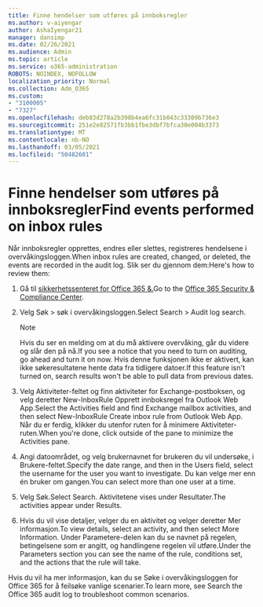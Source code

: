 ```yaml
---
title: Finne hendelser som utføres på innboksregler
ms.author: v-aiyengar
author: AshaIyengar21
manager: dansimp
ms.date: 02/26/2021
ms.audience: Admin
ms.topic: article
ms.service: o365-administration
ROBOTS: NOINDEX, NOFOLLOW
localization_priority: Normal
ms.collection: Adm_O365
ms.custom:
- "3100005"
- "7327"
ms.openlocfilehash: deb83d278a2b398b4ea6fc31b043c33309b736e3
ms.sourcegitcommit: 251e2e82571fb3bb1fbe3dbf7bfca30e004b3373
ms.translationtype: MT
ms.contentlocale: nb-NO
ms.lasthandoff: 03/05/2021
ms.locfileid: "50482601"
---
```

# <a name="find-events-performed-on-inbox-rules"></a><span data-ttu-id="c9372-102">Finne hendelser som utføres på innboksregler</span><span class="sxs-lookup"><span data-stu-id="c9372-102">Find events performed on inbox rules</span></span>

<span data-ttu-id="c9372-103">Når innboksregler opprettes, endres eller slettes, registreres hendelsene i overvåkingsloggen.</span><span class="sxs-lookup"><span data-stu-id="c9372-103">When inbox rules are created, changed, or deleted, the events are recorded in the audit log.</span></span> <span data-ttu-id="c9372-104">Slik ser du gjennom dem:</span><span class="sxs-lookup"><span data-stu-id="c9372-104">Here's how to review them:</span></span>

1. <span data-ttu-id="c9372-105">Gå til [sikkerhetssenteret for Office 365 &.](https://go.microsoft.com/fwlink/p/?linkid=2077143)</span><span class="sxs-lookup"><span data-stu-id="c9372-105">Go to the [Office 365 Security & Compliance Center](https://go.microsoft.com/fwlink/p/?linkid=2077143).</span></span>
1. <span data-ttu-id="c9372-106">Velg Søk > søk i overvåkingsloggen.</span><span class="sxs-lookup"><span data-stu-id="c9372-106">Select Search > Audit log search.</span></span>

    > [!NOTE]
    > <span data-ttu-id="c9372-107">Hvis du ser en melding om at du må aktivere overvåking, går du videre og slår den på nå.</span><span class="sxs-lookup"><span data-stu-id="c9372-107">If you see a notice that you need to turn on auditing, go ahead and turn it on now.</span></span> <span data-ttu-id="c9372-108">Hvis denne funksjonen ikke er aktivert, kan ikke søkeresultatene hente data fra tidligere datoer.</span><span class="sxs-lookup"><span data-stu-id="c9372-108">If this feature isn't turned on, search results won't be able to pull data from previous dates.</span></span>
1. <span data-ttu-id="c9372-109">Velg Aktiviteter-feltet og finn aktiviteter for Exchange-postboksen, og velg deretter New-InboxRule Opprett innboksregel fra Outlook Web App.</span><span class="sxs-lookup"><span data-stu-id="c9372-109">Select the Activities field and find Exchange mailbox activities, and then select New-InboxRule Create inbox rule from Outlook Web App.</span></span> <span data-ttu-id="c9372-110">Når du er ferdig, klikker du utenfor ruten for å minimere Aktiviteter-ruten.</span><span class="sxs-lookup"><span data-stu-id="c9372-110">When you're done, click outside of the pane to minimize the Activities pane.</span></span>
1. <span data-ttu-id="c9372-111">Angi datoområdet, og velg brukernavnet for brukeren du vil undersøke, i Brukere-feltet.</span><span class="sxs-lookup"><span data-stu-id="c9372-111">Specify the date range, and then in the Users field, select the username for the user you want to investigate.</span></span> <span data-ttu-id="c9372-112">Du kan velge mer enn én bruker om gangen.</span><span class="sxs-lookup"><span data-stu-id="c9372-112">You can select more than one user at a time.</span></span>
1. <span data-ttu-id="c9372-113">Velg Søk.</span><span class="sxs-lookup"><span data-stu-id="c9372-113">Select Search.</span></span> <span data-ttu-id="c9372-114">Aktivitetene vises under Resultater.</span><span class="sxs-lookup"><span data-stu-id="c9372-114">The activities appear under Results.</span></span>
1. <span data-ttu-id="c9372-115">Hvis du vil vise detaljer, velger du en aktivitet og velger deretter Mer informasjon.</span><span class="sxs-lookup"><span data-stu-id="c9372-115">To view details, select an activity, and then select More Information.</span></span> <span data-ttu-id="c9372-116">Under Parametere-delen kan du se navnet på regelen, betingelsene som er angitt, og handlingene regelen vil utføre.</span><span class="sxs-lookup"><span data-stu-id="c9372-116">Under the Parameters section you can see the name of the rule, conditions set, and the actions that the rule will take.</span></span>

<span data-ttu-id="c9372-117">Hvis du vil ha mer informasjon, kan du se Søke i overvåkingsloggen for Office 365 for å feilsøke vanlige scenarier.</span><span class="sxs-lookup"><span data-stu-id="c9372-117">To learn more, see Search the Office 365 audit log to troubleshoot common scenarios.</span></span>